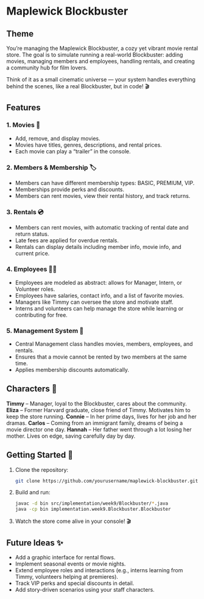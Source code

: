 # Maplewick Blockbuster

## Theme
You’re managing the Maplewick Blockbuster, a cozy yet vibrant movie rental store.
The goal is to simulate running a real-world Blockbuster: adding movies, 
managing members and employees, handling rentals, and creating a community hub 
for film lovers.

Think of it as a small cinematic universe — your system handles everything 
behind the scenes, like a real Blockbuster, but in code! 🎬

## Features

### 1. Movies 🎥
* Add, remove, and display movies.
* Movies have titles, genres, descriptions, and rental prices.
* Each movie can play a “trailer” in the console.

### 2. Members & Membership 🏷️
* Members can have different membership types: BASIC, PREMIUM, VIP.
* Memberships provide perks and discounts.
* Members can rent movies, view their rental history, and track returns.

### 3. Rentals 💿
* Members can rent movies, with automatic tracking of rental date and return status.
* Late fees are applied for overdue rentals.
* Rentals can display details including member info, movie info, and current price.

### 4. Employees 👩‍💼
* Employees are modeled as abstract: allows for Manager, Intern, or Volunteer roles.
* Employees have salaries, contact info, and a list of favorite movies.
* Managers like Timmy can oversee the store and motivate staff.
* Interns and volunteers can help manage the store while learning or contributing for free.

### 5. Management System 🏪
* Central Management class handles movies, members, employees, and rentals.
* Ensures that a movie cannot be rented by two members at the same time.
* Applies membership discounts automatically.

## Characters 🌟
**Timmy** – Manager, loyal to the Blockbuster, cares about the community.
**Eliza** – Former Harvard graduate, close friend of Timmy. Motivates him to keep the store running.
**Connie** – In her prime days, lives for her job and her dramas.
**Carlos** – Coming from an immigrant family, dreams of being a movie director one day.
**Hannah** – Her father went through a lot losing her mother. Lives on edge, saving carefully day by day.

## Getting Started 🚀
1. Clone the repository:
   ```bash
   git clone https://github.com/yourusername/maplewick-blockbuster.git
   ```
2. Build and run:
   ```bash
   javac -d bin src/implementation/week9/Blockbuster/*.java
   java -cp bin implementation.week9.Blockbuster.Blockbuster
   ```
3. Watch the store come alive in your console! 🎬

## Future Ideas ✨
* Add a graphic interface for rental flows.
* Implement seasonal events or movie nights.
* Extend employee roles and interactions (e.g., interns learning from Timmy, volunteers helping at premieres).
* Track VIP perks and special discounts in detail.
* Add story-driven scenarios using your staff characters.